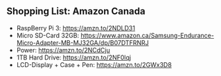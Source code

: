 ## Shopping List: Amazon Canada

* RaspBerry Pi 3: https://amzn.to/2NDLD31
* Micro SD-Card 32GB: https://www.amazon.ca/Samsung-Endurance-Micro-Adapter-MB-MJ32GA/dp/B07DTFRNRJ
* Power: https://amzn.to/2NCdCju
* 1TB Hard Drive: https://amzn.to/2NF0lqj
* LCD-Display + Case + Pen: https://amzn.to/2GWx3D8 
